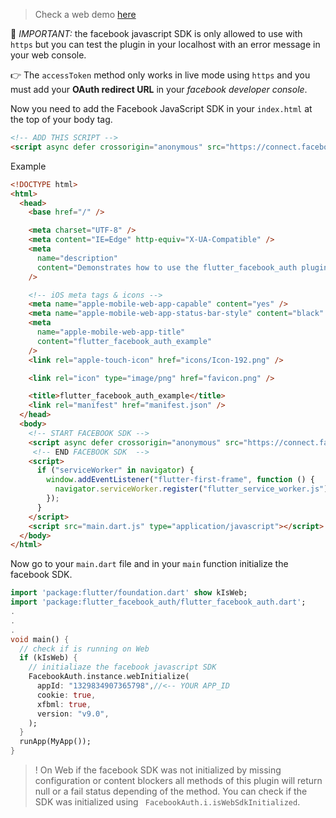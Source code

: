 
> Check a web demo [here](https://flutter-facebook-auth.web.app/)

🚫 _IMPORTANT:_ the facebook javascript SDK is only allowed to use with `https` but you can test the plugin in your localhost with an error message in your web console.

👉 The `accessToken` method only works in live mode using `https` and you must add your **OAuth redirect URL** in your _facebook developer console_.


Now you need to add the Facebook JavaScript SDK in your `index.html` at the top of your body tag.

```html
<!-- ADD THIS SCRIPT -->
<script async defer crossorigin="anonymous" src="https://connect.facebook.net/en_US/sdk.js"></script>
```

Example

```html
<!DOCTYPE html>
<html>
  <head>
    <base href="/" />

    <meta charset="UTF-8" />
    <meta content="IE=Edge" http-equiv="X-UA-Compatible" />
    <meta
      name="description"
      content="Demonstrates how to use the flutter_facebook_auth plugin."
    />

    <!-- iOS meta tags & icons -->
    <meta name="apple-mobile-web-app-capable" content="yes" />
    <meta name="apple-mobile-web-app-status-bar-style" content="black" />
    <meta
      name="apple-mobile-web-app-title"
      content="flutter_facebook_auth_example"
    />
    <link rel="apple-touch-icon" href="icons/Icon-192.png" />

    <link rel="icon" type="image/png" href="favicon.png" />

    <title>flutter_facebook_auth_example</title>
    <link rel="manifest" href="manifest.json" />
  </head>
  <body>
    <!-- START FACEBOOK SDK -->
    <script async defer crossorigin="anonymous" src="https://connect.facebook.net/en_US/sdk.js"></script>
     <!-- END FACEBOOK SDK  -->
    <script>
      if ("serviceWorker" in navigator) {
        window.addEventListener("flutter-first-frame", function () {
          navigator.serviceWorker.register("flutter_service_worker.js");
        });
      }
    </script>
    <script src="main.dart.js" type="application/javascript"></script>
  </body>
</html>
```

Now go to your `main.dart` file and in your `main` function initialize the facebook SDK.
```dart 
import 'package:flutter/foundation.dart' show kIsWeb; 
import 'package:flutter_facebook_auth/flutter_facebook_auth.dart'; 
.
.
.
void main() {
  // check if is running on Web
  if (kIsWeb) {
    // initialiaze the facebook javascript SDK
    FacebookAuth.instance.webInitialize(
      appId: "1329834907365798",//<-- YOUR APP_ID
      cookie: true,
      xfbml: true,
      version: "v9.0",
    );
  }
  runApp(MyApp());
}
```


>! On Web if the facebook SDK was not initialized by missing configuration or  content blockers all methods of this plugin will return null or a fail status depending of the method. You can check if the SDK was initialized using ` FacebookAuth.i.isWebSdkInitialized`.